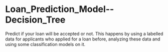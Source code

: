 # Loan_Prediction_Model--Decision_Tree
Predict if your loan will be accepted or not. This happens by using a labelled data for applicants who applied for a loan before, analyzing these data and using some classification models on it.
